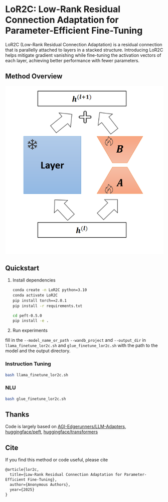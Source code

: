 # LoR2C: Low-Rank Residual Connection Adaptation for Parameter-Efficient Fine-Tuning
LoR2C (Low-Rank Residual Connection Adaptation) is a residual connection that is parallelly attached to layers in a stacked structure. Introducing LoR2C helps mitigate gradient vanishing while fine-tuning the activation vectors of each layer, achieving better performance with fewer parameters.

## Method Overview
<div align=center> 
<img src="./figs/method.png">
</div> 

## Quickstart
1. Install dependencies

   ```bash
   conda create -n LoR2C python=3.10
   conda activate LoR2C
   pip install torch==2.0.1
   pip install -r requirements.txt
   ```

   ```bash
   cd peft-0.5.0
   pip install -e .
   ```

2. Run experiments

fill in the `--model_name_or_path` `--wandb_project` and `--output_dir` in `llama_finetune_lor2c.sh` and `glue_finetune_lor2c.sh` with the path to the model and the output directory.

### Instruction Tuning
```bash
bash llama_finetune_lor2c.sh
```

### NLU

```bash
bash glue_finetune_lor2c.sh
```
## Thanks

Code is largely based on [AGI-Edgerunners/LLM-Adapters](https://github.com/AGI-Edgerunners/LLM-Adapters), [huggingface/peft](https://github.com/huggingface/peft), [huggingface/transformers](https://github.com/huggingface/transformers)

## Cite
If you find this method or code useful, please cite
~~~
@article{lor2c,
  title={Low-Rank Residual Connection Adaptation for Parameter-Efficient Fine-Tuning},
  author={Anonymous Authors},
  year={2025}
}
~~~
